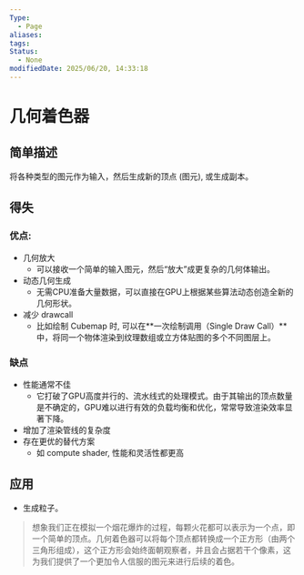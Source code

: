 ```yaml
---
Type:
  - Page
aliases: 
tags: 
Status:
  - None
modifiedDate: 2025/06/20, 14:33:18
---
```


# 几何着色器

## 简单描述

将各种类型的图元作为输入，然后生成新的顶点 (图元), 或生成副本。

## 得失

### 优点:

- 几何放大
    - 可以接收一个简单的输入图元，然后“放大”成更复杂的几何体输出。
- 动态几何生成
    - 无需CPU准备大量数据，可以直接在GPU上根据某些算法动态创造全新的几何形状。
- 减少 drawcall
    - 比如绘制 Cubemap 时, 可以在**一次绘制调用（Single Draw Call）**中，将同一个物体渲染到纹理数组或立方体贴图的多个不同图层上。

### 缺点

- 性能通常不佳
    - 它打破了GPU高度并行的、流水线式的处理模式。由于其输出的顶点数量是不确定的，GPU难以进行有效的负载均衡和优化，常常导致渲染效率显著下降。
- 增加了渲染管线的复杂度
- 存在更优的替代方案
    - 如 compute shader, 性能和灵活性都更高

## 应用

- 生成粒子。

> 想象我们正在模拟一个烟花爆炸的过程，每颗火花都可以表示为一个点，即一个简单的顶点。几何着色器可以将每个顶点都转换成一个正方形（由两个三角形组成），这个正方形会始终面朝观察者，并且会占据若干个像素，这为我们提供了一个更加令人信服的图元来进行后续的着色。
